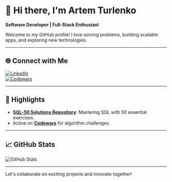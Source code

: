 # 👋 Hi there, I'm Artem Turlenko  

**Software Developer | Full-Stack Enthusiast**

Welcome to my GitHub profile! I love solving problems, building scalable apps, and exploring new technologies.

---

## 🌐 Connect with Me  
[![LinkedIn](https://img.shields.io/badge/LinkedIn-0077B5?style=for-the-badge&logo=linkedin&logoColor=white)](https://www.linkedin.com/in/artem-turlenko)  
[![Codewars](https://img.shields.io/badge/Codewars-B1361E?style=for-the-badge&logo=codewars&logoColor=white)](https://www.codewars.com/users/art2url)  

---

## 🚀 Highlights  
- **[SQL-50 Solutions Repository](https://github.com/art2url/SQL-50)**: Mastering SQL with 50 essential exercises.
- Active on **[Codewars](https://www.codewars.com/users/art2url)** for algorithm challenges.

---

## 📈 GitHub Stats  
![GitHub Stats](https://github-readme-stats.vercel.app/api?username=art2url&show_icons=true&theme=tokyonight)

---

Let's collaborate on exciting projects and innovate together!
